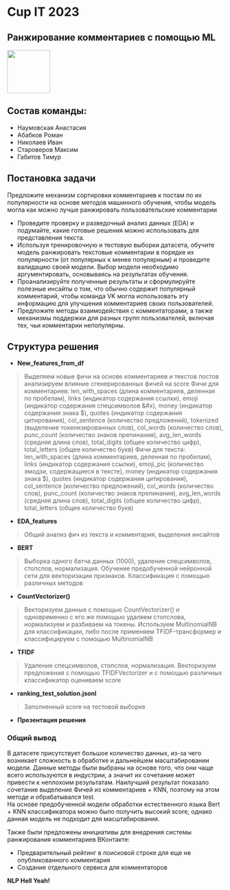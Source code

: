 # Cup IT 2023 
## Ранжирование комментариев с помощью ML 
<div id="header" align="left">
  <img src="https://media.giphy.com/media/1o6rpNIRjOgR9eR1Wj/giphy.gif" width="100"/>
</div>

## Состав команды:
- Наумовская Анастасия
- Абабков Роман
- Николаев Иван
- Староверов Максим
- Габитов Тимур

## Постановка задачи
Предложите механизм сортировки комментариев к постам по их популярности на основе методов 
машинного обучения, чтобы модель могла как можно лучше ранжировать пользовательские комментарии

- Проведите проверку и разведочный анализ данных (EDA) и подумайте, какие готовые решения можно 
использовать для представления текста.
- Используя тренировочную и тестовую выборки датасета, обучите модель ранжировать текстовые комментарии в порядке их популярности (от популярных к менее популярным) и проведите валидацию 
своей модели. Выбор модели необходимо аргументировать, основываясь на результатах обучения.
- Проанализируйте полученные результаты и сформулируйте полезные инсайты о том, что обычно содержит популярный комментарий, чтобы команда VK могла использовать эту информацию для улучшения комментариев своих пользователей.
- Предложите методы взаимодействия с комментаторами, а также механизмы поддержки для разных 
групп пользователей, включая тех, чьи комментарии непопулярны. 

## Структура решения

- **New_features_from_df**
> Выделяем новые фичи на основе комментариев и текстов постов
> анализируем влияние сгенерированных фичей на score
> Фичи для комментариев: len_with_spaces (длина комментариев, деленная по пробелам), links (индикатор содержания ссылки), emoji (индикатор содержания спецсимволов &#x), money (индикатор содержания знака $), quotes (индикатор содержания цитирования), col_sentence (количество предложений), tokenized (выделение токенизированных слов), col_words (количество слов), punc_count (количество знаков препинания), avg_len_words (средняя длина слов), total_digits (общее количество цифр), total_letters (общее количество букв)
> Фичи для текста: len_with_spaces (длина комментариев, деленная по пробелам), links (индикатор содержания ссылки), emoji_pic (количество эмодзи, содержащиеся в тексте), money (индикатор содержания знака $), quotes (индикатор содержания цитирования), col_sentence (количество предложений), col_words (количество слов), punc_count (количество знаков препинания), avg_len_words (средняя длина слов), total_digits (общее количество цифр), total_letters (общее количество букв)
- **EDA_features**
> Общий анализ фич из текста и комментария, выделения инсайтов
- **BERT**
> Выборка одного батча данных (1000), удаление спецсимволов, стопслов, нормализация. Обучение предобученной нейронной сети для векторизации признаков. Классификация с помощью различных методов
- **CountVectorizer()**
> Векторизуем данные с помощью CountVectorizer() и одновременно с его же помощью удаляем стопслова, нормализуем и разбиваем на токены. Используем MultinomialNB для классификации, либо после применяем TFIDF-трансформер и классифицируем с помощью MultinomialNB
- **TFIDF**
> Удаление спецсимволов, стопслов, нормализация. Векторизуем предложения с помощью TFIDFVectorizer и с помощью различных классификатор оцениваем score
- **ranking_test_solution.jsonl**
> Заполненный score на тестовой выборке
- **Презентация решения**

### Общий вывод

В датасете присутствует большое количество данных, из-за чего возникает сложность в обработке и дальнейшем масштабировании модели. Данные методы были выбраны на основе того, что они чаще всего используются в индустрии, а значит их сочетание может привести к неплохоим результатам.
Наилучший результат показало сочетание выделение Фичей из комментариев + KNN, поэтому на этом методе и обрабатывался test.  
На основе предобученной модели обработки естeственного языка Bert + KNN классификатора можно было получить высокий score, однако данная модель не подходит для масштабирования.

Также были предложены инициативы для внедрения системы ранжирования комментариев ВКонтакте:
- Предварительный рейтинг в поисковой строке для еще не опубликованного комментария
- Создание отдельного сервиса для комментаторов

**NLP Hell Yeah!**
